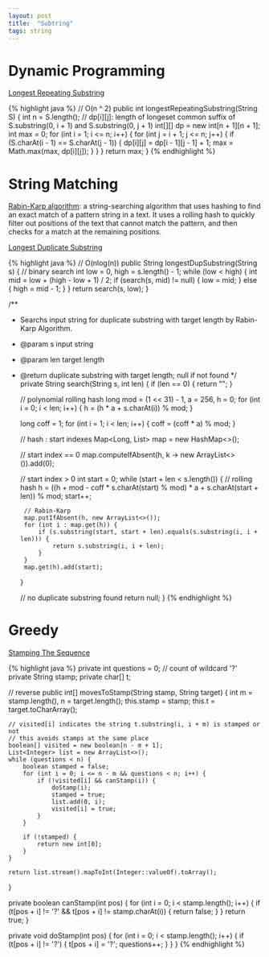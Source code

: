 ```yaml
---
layout: post
title:  "Subtring"
tags: string
---
```

# Dynamic Programming

[Longest Repeating Substring][longest-repeating-substring]

{% highlight java %}
// O(n ^ 2)
public int longestRepeatingSubstring(String S) {
    int n = S.length();
    // dp[i][j]: length of longeset common suffix of S.substring(0, i + 1) and S.substring(0, j + 1)
    int[][] dp = new int[n + 1][n + 1];
    int max = 0;
    for (int i = 1; i <= n; i++) {
        for (int j = i + 1; j <= n; j++) {
            if (S.charAt(i - 1) == S.charAt(j - 1)) {
                dp[i][j] = dp[i - 1][j - 1] + 1;
                max = Math.max(max, dp[i][j]);
            }
        }
    }
    return max;
}
{% endhighlight %}

# String Matching

[Rabin-Karp algorithm](https://en.wikipedia.org/wiki/Rabin%E2%80%93Karp_algorithm): a string-searching algorithm that uses hashing to find an exact match of a pattern string in a text. It uses a rolling hash to quickly filter out positions of the text that cannot match the pattern, and then checks for a match at the remaining positions.

[Longest Duplicate Substring][longest-duplicate-substring]

{% highlight java %}
// O(nlog(n))
public String longestDupSubstring(String s) {
    // binary search
    int low = 0, high = s.length() - 1;
    while (low < high) {
        int mid = low + (high - low + 1) / 2;
        if (search(s, mid) != null) {
            low = mid;
        } else {
            high = mid - 1;
        }
    }
    return search(s, low);
}

/**
 * Searchs input string for duplicate substring with target length by Rabin-Karp Algorithm.
 * @param s input string
 * @param len target length
 * @return duplicate substring with target length; null if not found
 */
private String search(String s, int len) {
    if (len == 0) {
        return "";
    }

    // polynomial rolling hash
    long mod = (1 << 31) - 1, a = 256, h = 0;
    for (int i = 0; i < len; i++) {
        h = (h * a + s.charAt(i)) % mod;
    }

    long coff = 1;
    for (int i = 1; i < len; i++) {
        coff = (coff * a) % mod;
    }

    // hash : start indexes
    Map<Long, List<Integer>> map = new HashMap<>();

    // start index == 0
    map.computeIfAbsent(h, k -> new ArrayList<>()).add(0);

    // start index > 0
    int start = 0;
    while (start + len < s.length()) {
        // rolling hash
        h = ((h + mod - coff * s.charAt(start) % mod) * a + s.charAt(start + len)) % mod;
        start++;

        // Rabin-Karp
        map.putIfAbsent(h, new ArrayList<>());
        for (int i : map.get(h)) {
            if (s.substring(start, start + len).equals(s.substring(i, i + len))) {
                return s.substring(i, i + len);
            }
        }
        map.get(h).add(start);
    }

    // no duplicate substring found
    return null;
}
{% endhighlight %}

# Greedy

[Stamping The Sequence][stamping-the-sequence]

{% highlight java %}
private int questions = 0;  // count of wildcard '?'
private String stamp;
private char[] t;

// reverse
public int[] movesToStamp(String stamp, String target) {
    int m = stamp.length(), n = target.length();
    this.stamp = stamp;
    this.t = target.toCharArray();

    // visited[i] indicates the string t.substring(i, i + m) is stamped or not
    // this avoids stamps at the same place
    boolean[] visited = new boolean[n - m + 1];
    List<Integer> list = new ArrayList<>();
    while (questions < n) {
        boolean stamped = false;
        for (int i = 0; i <= n - m && questions < n; i++) {
            if (!visited[i] && canStamp(i)) {
                doStamp(i);
                stamped = true;
                list.add(0, i);
                visited[i] = true;
            }
        }

        if (!stamped) {
            return new int[0];
        }
    }

    return list.stream().mapToInt(Integer::valueOf).toArray();
}

private boolean canStamp(int pos) {
    for (int i = 0; i < stamp.length(); i++) {
        if (t[pos + i] != '?' && t[pos + i] != stamp.charAt(i)) {
            return false;
        }
    }
    return true;
}

private void doStamp(int pos) {
    for (int i = 0; i < stamp.length(); i++) {
        if (t[pos + i] != '?') {
            t[pos + i] = '?';
            questions++;
        }
    }
}
{% endhighlight %}

[longest-duplicate-substring]: https://leetcode.com/problems/longest-duplicate-substring/
[longest-repeating-substring]: https://leetcode.com/problems/longest-repeating-substring/
[stamping-the-sequence]: https://leetcode.com/problems/stamping-the-sequence/
